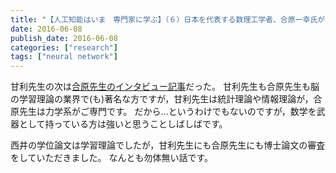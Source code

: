 ```yaml
---
title: "【人工知能はいま　専門家に学ぶ】（６）日本を代表する数理工学者、合原一幸氏が見るＡＩの世界"
date: 2016-06-08
publish_date: 2016-06-08
categories: ["research"]
tags: ["neural network"]
---
```


甘利先生の次は[合原先生のインタビュー記事](http://www.sankeibiz.jp/aireport/news/160605/aia1606050700001-n1.htm)だった。
甘利先生も合原先生も脳の学習理論の業界で(も)著名な方ですが，甘利先生は統計理論や情報理論が，合原先生は力学系がご専門です。
だから...というわけでもないのですが，数学を武器として持っている方は強いと思うことしばしばです。

西井の学位論文は学習理論でしたが，甘利先生にも合原先生にも博士論文の審査をしていただきました。
なんとも勿体無い話です。

